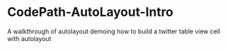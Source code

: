 # CodePath-AutoLayout-Intro
A walkthrough of autolayout demoing how to build a twitter table view cell with autolayout
